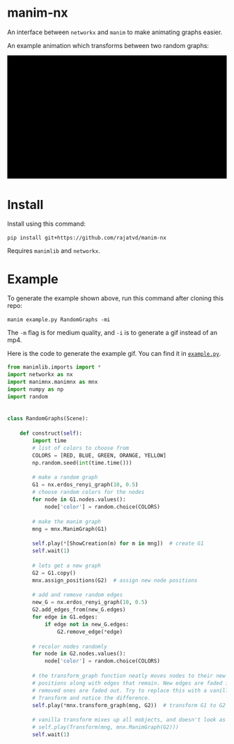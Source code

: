 # manim-nx
An interface between `networkx` and `manim` to make animating graphs easier.

An example animation which transforms between two random graphs:

![](random_graphs.gif)


# Install

Install using this command:

`pip install git+https://github.com/rajatvd/manim-nx`

Requires `manimlib` and `networkx`.

# Example

To generate the example shown above, run this command after cloning this repo:

`manim example.py RandomGraphs -mi`

The `-m` flag is for medium quality, and `-i` is to generate a gif instead of an mp4.


Here is the code to generate the example gif. You can find it in [`example.py`](https://github.com/rajatvd/manim-nx/blob/master/example.py).

```py
from manimlib.imports import *
import networkx as nx
import manimnx.manimnx as mnx
import numpy as np
import random


class RandomGraphs(Scene):

    def construct(self):
        import time
        # list of colors to choose from
        COLORS = [RED, BLUE, GREEN, ORANGE, YELLOW]
        np.random.seed(int(time.time()))

        # make a random graph
        G1 = nx.erdos_renyi_graph(10, 0.5)
        # choose random colors for the nodes
        for node in G1.nodes.values():
            node['color'] = random.choice(COLORS)

        # make the manim graph
        mng = mnx.ManimGraph(G1)

        self.play(*[ShowCreation(m) for m in mng])  # create G1
        self.wait(1)

        # lets get a new graph
        G2 = G1.copy()
        mnx.assign_positions(G2)  # assign new node positions

        # add and remove random edges
        new_G = nx.erdos_renyi_graph(10, 0.5)
        G2.add_edges_from(new_G.edges)
        for edge in G1.edges:
            if edge not in new_G.edges:
                G2.remove_edge(*edge)

        # recolor nodes randomly
        for node in G2.nodes.values():
            node['color'] = random.choice(COLORS)

        # the transform_graph function neatly moves nodes to their new
        # positions along with edges that remain. New edges are faded in and
        # removed ones are faded out. Try to replace this with a vanilla
        # Transform and notice the difference.
        self.play(*mnx.transform_graph(mng, G2))  # transform G1 to G2

        # vanilla transform mixes up all mobjects, and doesn't look as good
        # self.play(Transform(mng, mnx.ManimGraph(G2)))
        self.wait(1)
```
